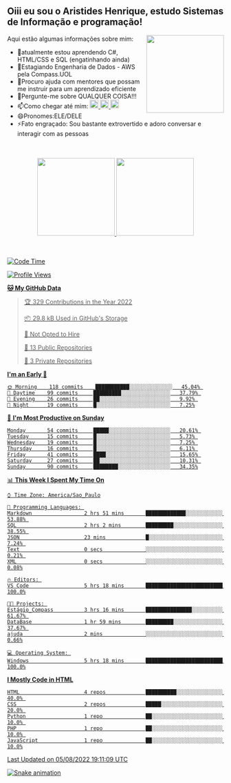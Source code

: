 ## Oiii eu sou o Aristides Henrique, estudo Sistemas de Informação e programação!

<div >
Aqui estão algumas informações sobre mim:<img align="right" height="180em" src="https://user-images.githubusercontent.com/97318481/177042589-45d62122-82a9-4a32-b3a7-87b322825b2f.png">
</div>

- 🌱atualmente estou aprendendo C#, HTML/CSS e SQL (engatinhando ainda)
- 👯Estagiando Engenharia de Dados - AWS pela Compass.UOL
- 🤔Procuro ajuda com mentores que possam me instruir para um aprendizado eficiente
- 💬Pergunte-me sobre QUALQUER COISA!!!
- 📫Como chegar até mim:
  <a href="https://www.instagram.com/aryhenry/" target="_blank">
  <img src="https://img.shields.io/badge/-Instagram-%23E4405F?style=for-the-badge&logo=instagram&logoColor=black" height="20px">
  </a>
  <a href="https://www.linkedin.com/in/aristides-henrique/" target="_blank">
  <img src="https://img.shields.io/badge/-LinkedIn-%230077B5?style=for-the-badge&logo=linkedin&logoColor=black" height="20px">
  </a> 
  <a href="mailto:arihenriqueuna@gmail.com">
  <img src="https://img.shields.io/badge/-Gmail-%23333?style=for-the-badge&logo=gmail&logoColor=white" height="20px">
  </a>
- 😄Pronomes:ELE/DELE
- ⚡Fato engraçado: Sou bastante extrovertido e adoro conversar e interagir com as pessoas
<br/>
<br/>
<div align="center">
  <a href="https://github.com/arihenrique">
  <img height="180em" src="https://github-readme-stats.vercel.app/api?username=arihenrique&show_icons=true&theme=dracula&include_all_commits=true&count_private=true"/>
  <img height="180em" src="https://github-readme-stats.vercel.app/api/top-langs/?username=arihenrique&layout=compact&langs_count=7&theme=dracula"/>
</div><br/><br/>

<!--START_SECTION:waka-->
![Code Time](http://img.shields.io/badge/Code%20Time-30%20hrs%2034%20mins-blue)

![Profile Views](http://img.shields.io/badge/Profile%20Views-14-blue)

**🐱 My GitHub Data** 

> 🏆 329 Contributions in the Year 2022
 > 
> 📦 29.8 kB Used in GitHub's Storage 
 > 
> 🚫 Not Opted to Hire
 > 
> 📜 13 Public Repositories 
 > 
> 🔑 3 Private Repositories  
 > 
**I'm an Early 🐤** 

```text
🌞 Morning    118 commits    ███████████░░░░░░░░░░░░░░   45.04% 
🌆 Daytime    99 commits     █████████░░░░░░░░░░░░░░░░   37.79% 
🌃 Evening    26 commits     ██░░░░░░░░░░░░░░░░░░░░░░░   9.92% 
🌙 Night      19 commits     █░░░░░░░░░░░░░░░░░░░░░░░░   7.25%

```
📅 **I'm Most Productive on Sunday** 

```text
Monday       54 commits     █████░░░░░░░░░░░░░░░░░░░░   20.61% 
Tuesday      15 commits     █░░░░░░░░░░░░░░░░░░░░░░░░   5.73% 
Wednesday    19 commits     █░░░░░░░░░░░░░░░░░░░░░░░░   7.25% 
Thursday     16 commits     █░░░░░░░░░░░░░░░░░░░░░░░░   6.11% 
Friday       41 commits     ████░░░░░░░░░░░░░░░░░░░░░   15.65% 
Saturday     27 commits     ██░░░░░░░░░░░░░░░░░░░░░░░   10.31% 
Sunday       90 commits     ████████░░░░░░░░░░░░░░░░░   34.35%

```


📊 **This Week I Spent My Time On** 

```text
⌚︎ Time Zone: America/Sao_Paulo

💬 Programming Languages: 
Markdown                 2 hrs 51 mins       █████████████░░░░░░░░░░░░   53.88% 
SQL                      2 hrs 2 mins        █████████░░░░░░░░░░░░░░░░   38.55% 
JSON                     23 mins             █░░░░░░░░░░░░░░░░░░░░░░░░   7.24% 
Text                     0 secs              ░░░░░░░░░░░░░░░░░░░░░░░░░   0.21% 
XML                      0 secs              ░░░░░░░░░░░░░░░░░░░░░░░░░   0.08%

🔥 Editors: 
VS Code                  5 hrs 18 mins       █████████████████████████   100.0%

🐱‍💻 Projects: 
Estágio_Compass          3 hrs 16 mins       ███████████████░░░░░░░░░░   61.67% 
DataBase                 1 hr 59 mins        █████████░░░░░░░░░░░░░░░░   37.67% 
ajuda                    2 mins              ░░░░░░░░░░░░░░░░░░░░░░░░░   0.66%

💻 Operating System: 
Windows                  5 hrs 18 mins       █████████████████████████   100.0%

```

**I Mostly Code in HTML** 

```text
HTML                     4 repos             ██████████░░░░░░░░░░░░░░░   40.0% 
CSS                      2 repos             █████░░░░░░░░░░░░░░░░░░░░   20.0% 
Python                   1 repo              ██░░░░░░░░░░░░░░░░░░░░░░░   10.0% 
PHP                      1 repo              ██░░░░░░░░░░░░░░░░░░░░░░░   10.0% 
JavaScript               1 repo              ██░░░░░░░░░░░░░░░░░░░░░░░   10.0%

```



 Last Updated on 05/08/2022 19:11:09 UTC
<!--END_SECTION:waka-->

![Snake animation](https://github.com/arihenrique/arihenrique/blob/output/github-contribution-grid-snake.svg)
